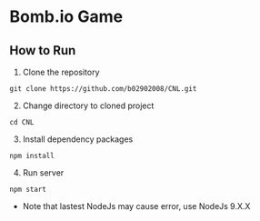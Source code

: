 # Bomb.io Game

## How to Run

1. Clone the repository

```
git clone https://github.com/b02902008/CNL.git
```

2. Change directory to cloned project

```
cd CNL
```

3. Install dependency packages

```
npm install
```

4. Run server

```
npm start
```

- Note that lastest NodeJs may cause error, use NodeJs 9.X.X